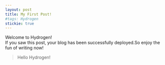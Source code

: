 ```yaml
---
layout: post
title: My First Post!
#tags: Hydrogen
stickie: true
---
```


Welcome to Hydrogen!<br>If you saw this post, your blog has been successfully deployed.So enjoy the fun of writing now!

> Hello Hydrogen!
